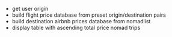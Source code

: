 - get user origin
- build flight price database from preset origin/destination pairs
- build destination airbnb prices database from nomadlist
- display table with ascending total price nomad trips
